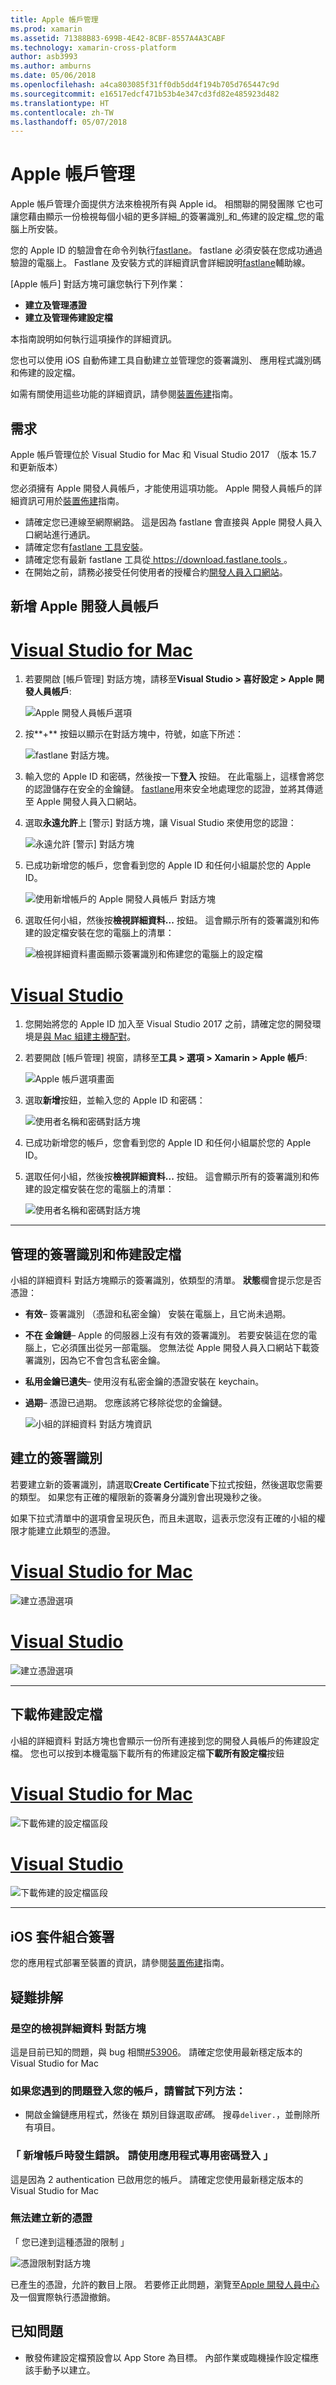 ```yaml
---
title: Apple 帳戶管理
ms.prod: xamarin
ms.assetid: 71388B83-699B-4E42-8CBF-8557A4A3CABF
ms.technology: xamarin-cross-platform
author: asb3993
ms.author: amburns
ms.date: 05/06/2018
ms.openlocfilehash: a4ca803085f31ff0db5dd4f194b705d765447c9d
ms.sourcegitcommit: e16517edcf471b53b4e347cd3fd82e485923d482
ms.translationtype: HT
ms.contentlocale: zh-TW
ms.lasthandoff: 05/07/2018
---
```

# <a name="apple-account-management"></a>Apple 帳戶管理

Apple 帳戶管理介面提供方法來檢視所有與 Apple id。 相關聯的開發團隊 它也可讓您藉由顯示一份檢視每個小組的更多詳細_的簽署識別_和_佈建的設定檔_您的電腦上所安裝。

您的 Apple ID 的驗證會在命令列執行[fastlane](https://fastlane.tools/)。 fastlane 必須安裝在您成功通過驗證的電腦上。 Fastlane 及安裝方式的詳細資訊會詳細說明[fastlane](~/ios/deploy-test/provisioning/fastlane/index.md)輔助線。

[Apple 帳戶] 對話方塊可讓您執行下列作業：

* **建立及管理憑證** 
* **建立及管理佈建設定檔** 

本指南說明如何執行這項操作的詳細資訊。

您也可以使用 iOS 自動佈建工具自動建立並管理您的簽署識別、 應用程式識別碼和佈建的設定檔。

如需有關使用這些功能的詳細資訊，請參閱[裝置佈建](~/ios/get-started/installation/device-provisioning/index.md)指南。
️
## <a name="requirements"></a>需求

Apple 帳戶管理位於 Visual Studio for Mac 和 Visual Studio 2017 （版本 15.7 和更新版本）

您必須擁有 Apple 開發人員帳戶，才能使用這項功能。 Apple 開發人員帳戶的詳細資訊可用於[裝置佈建](~/ios/get-started/installation/device-provisioning/index.md)指南。

- 請確定您已連線至網際網路。 這是因為 fastlane 會直接與 Apple 開發人員入口網站進行通訊。
- 請確定您有[fastlane 工具安裝](~/ios/deploy-test/provisioning/fastlane/index.md#Installation)。
- 請確定您有最新 fastlane 工具從[ https://download.fastlane.tools ](https://download.fastlane.tools)。
- 在開始之前，請務必接受任何使用者的授權合約[開發人員入口網站](https://developer.apple.com/account/)。

## <a name="adding-an-apple-developer-account"></a>新增 Apple 開發人員帳戶

# <a name="visual-studio-for-mactabvsmac"></a>[Visual Studio for Mac](#tab/vsmac)

1. 若要開啟 [帳戶管理] 對話方塊，請移至**Visual Studio > 喜好設定 > Apple 開發人員帳戶**:

    ![Apple 開發人員帳戶選項](apple-account-management-images/image1.png)

2. 按**+** 按鈕以顯示在對話方塊中，符號，如底下所述： 

    ![fastlane 對話方塊。](apple-account-management-images/image2.png)

4. 輸入您的 Apple ID 和密碼，然後按一下**登入** 按鈕。 在此電腦上，這樣會將您的認證儲存在安全的金鑰鏈。 [fastlane](~/ios/deploy-test/provisioning/fastlane/index.md)用來安全地處理您的認證，並將其傳遞至 Apple 開發人員入口網站。
 
5. 選取**永遠允許**上 [警示] 對話方塊，讓 Visual Studio 來使用您的認證：

    ![永遠允許 [警示] 對話方塊](apple-account-management-images/image4.png)

6. 已成功新增您的帳戶，您會看到您的 Apple ID 和任何小組屬於您的 Apple ID。

    ![使用新增帳戶的 Apple 開發人員帳戶 對話方塊](apple-account-management-images/image5.png)

7. 選取任何小組，然後按**檢視詳細資料...** 按鈕。 這會顯示所有的簽署識別和佈建的設定檔安裝在您的電腦上的清單：

    ![檢視詳細資料畫面顯示簽署識別和佈建您的電腦上的設定檔](apple-account-management-images/image6.png)

# <a name="visual-studiotabvswin"></a>[Visual Studio](#tab/vswin)

1. 您開始將您的 Apple ID 加入至 Visual Studio 2017 之前，請確定您的開發環境是[與 Mac 組建主機配對](~/ios/get-started/installation/windows/connecting-to-mac/index.md)。

1. 若要開啟 [帳戶管理] 視窗，請移至**工具 > 選項 > Xamarin > Apple 帳戶**:

    ![Apple 帳戶選項畫面](apple-account-management-images/prov1.png)

1. 選取**新增**按鈕，並輸入您的 Apple ID 和密碼：

    ![使用者名稱和密碼對話方塊](apple-account-management-images/prov1a.png)

1. 已成功新增您的帳戶，您會看到您的 Apple ID 和任何小組屬於您的 Apple ID。
 
1. 選取任何小組，然後按**檢視詳細資料...** 按鈕。 這會顯示所有的簽署識別和佈建的設定檔安裝在您的電腦上的清單：

    ![使用者名稱和密碼對話方塊](apple-account-management-images/prov2.png)

-----


## <a name="managing-signing-identities-and-provisioning-profiles"></a>管理的簽署識別和佈建設定檔

小組的詳細資料 對話方塊顯示的簽署識別，依類型的清單。 **狀態**欄會提示您是否憑證： 

* **有效**– 簽署識別 （憑證和私密金鑰） 安裝在電腦上，且它尚未過期。

* **不在 金鑰鏈**– Apple 的伺服器上沒有有效的簽署識別。 若要安裝這在您的電腦上，它必須匯出從另一部電腦。 您無法從 Apple 開發人員入口網站下載簽署識別，因為它不會包含私密金鑰。

* **私用金鑰已遺失**– 使用沒有私密金鑰的憑證安裝在 keychain。

* **過期**– 憑證已過期。 您應該將它移除從您的金鑰鏈。

  ![小組的詳細資料 對話方塊資訊](apple-account-management-images/image7.png)

## <a name="create-a-signing-identities"></a>建立的簽署識別

若要建立新的簽署識別，請選取**Create Certificate**下拉式按鈕，然後選取您需要的類型。 如果您有正確的權限新的簽署身分識別會出現幾秒之後。

如果下拉式清單中的選項會呈現灰色，而且未選取，這表示您沒有正確的小組的權限才能建立此類型的憑證。

# <a name="visual-studio-for-mactabvsmac"></a>[Visual Studio for Mac](#tab/vsmac)

![建立憑證選項](apple-account-management-images/image8.png)

# <a name="visual-studiotabvswin"></a>[Visual Studio](#tab/vswin)

![建立憑證選項](apple-account-management-images/prov3.png)

-----

## <a name="download-provisioning-profiles"></a>下載佈建設定檔

小組的詳細資料 對話方塊也會顯示一份所有連接到您的開發人員帳戶的佈建設定檔。 您也可以按到本機電腦下載所有的佈建設定檔**下載所有設定檔**按鈕

# <a name="visual-studio-for-mactabvsmac"></a>[Visual Studio for Mac](#tab/vsmac)

![下載佈建的設定檔區段](apple-account-management-images/image9.png)

# <a name="visual-studiotabvswin"></a>[Visual Studio](#tab/vswin)

![下載佈建的設定檔區段](apple-account-management-images/prov4.png)

-----

## <a name="ios-bundle-signing"></a>iOS 套件組合簽署

您的應用程式部署至裝置的資訊，請參閱[裝置佈建](~/ios/get-started/installation/device-provisioning/index.md)指南。

## <a name="troubleshooting"></a>疑難排解

### <a name="view-details-dialog-is-empty"></a>是空的檢視詳細資料 對話方塊

這是目前已知的問題，與 bug 相關[#53906](https://bugzilla.xamarin.com/show_bug.cgi?id=53906)。 請確定您使用最新穩定版本的 Visual Studio for Mac

### <a name="if-you-are-experiencing-issues-logging-in-your-account-please-try-the-following"></a>如果您遇到的問題登入您的帳戶，請嘗試下列方法：

* 開啟金鑰鏈應用程式，然後在 類別目錄選取*密碼*。 搜尋`deliver.`，並刪除所有項目。

### <a name="error-adding-account-please-sign-in-with-an-app-specific-password"></a>「 新增帳戶時發生錯誤。 請使用應用程式專用密碼登入 」

這是因為 2 authentication 已啟用您的帳戶。 請確定您使用最新穩定版本的 Visual Studio for Mac

### <a name="failed-to-create-new-certificate"></a>無法建立新的憑證
「 您已達到這種憑證的限制 」

![憑證限制對話方塊](apple-account-management-images/image10.png)

已產生的憑證，允許的數目上限。 若要修正此問題，瀏覽至[Apple 開發人員中心](https://developer.apple.com/account/ios/certificate/distribution)及一個實際執行憑證撤銷。

## <a name="known-issues"></a>已知問題

* 散發佈建設定檔預設會以 App Store 為目標。 內部作業或臨機操作設定檔應該手動予以建立。
